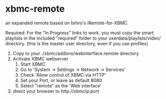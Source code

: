 xbmc-remote
===========

an expanded remote based on  Ishiro's iRemote-for-XBMC


Required:
   For the "In Progress" links to work, you must copy the smart playlists in the included "required" folder to your userdata/playlists/video/  directory.  (this is the master user directory, even if you use profiles)


1.  Copy to your ./xbmc/addons/webinterface.remote   directory
2.  Activate XBMC webserver
      1. Start XBMC
      2. Go to 'System -> Settings -> Network -> Services'
      3. Check 'Allow control of XBMC via HTTP'
      4. Set your Port, or leave as default 8080
      5. Select "remote" as the 'Web interface'
3.  direct your browser to http://xbmcip:port
